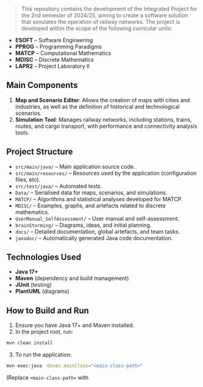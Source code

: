 > This repository contains the development of the Integrated Project for the 2nd semester of 2024/25, aiming to create a software solution that simulates the operation of railway networks. The project is developed within the scope of the following curricular units:

- **ESOFT** – Software Engineering
- **PPROG** – Programming Paradigms
- **MATCP** – Computational Mathematics
- **MDISC** – Discrete Mathematics
- **LAPR2** – Project Laboratory II

## Main Components

1. **Map and Scenario Editor**: Allows the creation of maps with cities and industries, as well as the definition of historical and technological scenarios.
2. **Simulation Tool**: Manages railway networks, including stations, trains, routes, and cargo transport, with performance and connectivity analysis tools.

## Project Structure

- `src/main/java/` – Main application source code.
- `src/main/resources/` – Resources used by the application (configuration files, etc).
- `src/test/java/` – Automated tests.
- `Data/` – Serialised data for maps, scenarios, and simulations.
- `MATCP/` – Algorithms and statistical analyses developed for MATCP.
- `MDISC/` – Examples, graphs, and artefacts related to discrete mathematics.
- `UserManual_SelfAssessment/` – User manual and self-assessment.
- `brainStorming/` – Diagrams, ideas, and initial planning.
- `docs/` – Detailed documentation, global artefacts, and team tasks.
- `javadoc/` – Automatically generated Java code documentation.

## Technologies Used

- **Java 17+**
- **Maven** (dependency and build management)
- **JUnit** (testing)
- **PlantUML** (diagrams)

## How to Build and Run

1. Ensure you have Java 17+ and Maven installed.
2. In the project root, run:

```bash
mvn clean install
```

3. To run the application:

```bash
mvn exec:java -Dexec.mainClass="<main-class-path>"
```

(Replace `<main-class-path>` with
